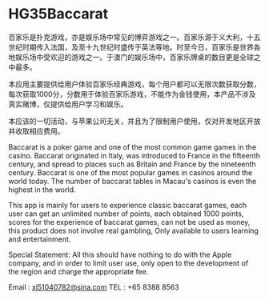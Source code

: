 # HG35Baccarat
百家乐是扑克游戏，亦是娱乐场中常见的博弈游戏之一。百家乐源于义大利，十五世纪时期传入法国，及至十九世纪时盛传于英法等地。时至今日，百家乐是世界各地娱乐场中受欢迎的游戏之一。于澳门的娱乐场中，百家乐牌桌的数目更是全球之中最多。

本应用主要提供给用户体验百家乐经典游戏，每个用户都可以无限次数获取分数，每次获取1000分，分数用于体验百家乐游戏，不能作为金钱使用，本产品不涉及真实赌博，仅提供给用户学习和娱乐。

本应该的一切活动，与苹果公司无关，并且为了限制用户使用，仅对开发地区开放并收取相应费用。

Baccarat is a poker game and one of the most common game games in the casino. Baccarat originated in Italy, was introduced to France in the fifteenth century, and spread to places such as Britain and France by the nineteenth century. Baccarat is one of the most popular games in casinos around the world today. The number of baccarat tables in Macau's casinos is even the highest in the world.

This app is mainly for users to experience classic baccarat games, each user can get an unlimited number of points, each obtained 1000 points, scores for the experience of baccarat games, can not be used as money, this product does not involve real gambling, Only available to users learning and entertainment.

Special Statement:
All this should have nothing to do with the Apple company, and in order to limit user use, only open to the development of the region and charge the appropriate fee.

Email : xl51040782@sina.com
TEL : +65 8388 8563
